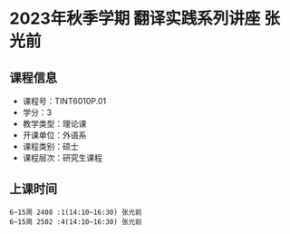 # 2023年秋季学期 翻译实践系列讲座 张光前






## 课程信息

- 课程号：TINT6010P.01
- 学分：3
- 教学类型：理论课
- 开课单位：外语系
- 课程类别：硕士
- 课程层次：研究生课程

## 上课时间

```
6~15周 2408 :1(14:10~16:30) 张光前
6~15周 2502 :4(14:10~16:30) 张光前
```

